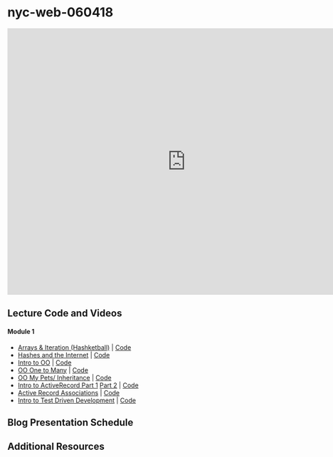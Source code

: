 # nyc-web-060418
 
<iframe src="https://calendar.google.com/calendar/embed?src=flatironschool.com_sdvitopdbo8qjjejcfkf71ma9k%40group.calendar.google.com&ctz=America%2FNew_York" style="border: 0" width="800" height="600" frameborder="0" scrolling="no"></iframe>

## Lecture Code and Videos

#### Module 1
* [Arrays & Iteration (Hashketball)](https://www.youtube.com/watch?v=WzYLcmShd3E) | [Code](https://github.com/learn-co-students/nyc-mhtn-web-051418/tree/master/01-hashketball-review)
* [Hashes and the Internet](https://www.youtube.com/watch?v=z58mprn9Vk4) | [Code](https://github.com/learn-co-students/nyc-mhtn-web-060418/tree/master/02-hashes-and-the-internet)
* [Intro to OO](https://www.youtube.com/watch?v=ScTVbtPcIkw) | [Code](https://github.com/learn-co-students/nyc-mhtn-web-060418/tree/master/03-oo)
* [OO One to Many](https://www.youtube.com/watch?v=l9QQ3Qrb0_Y) | [Code](https://github.com/learn-co-students/nyc-mhtn-web-060418/tree/master/04-one-to-many)
* [OO My Pets/ Inheritance](https://www.youtube.com/watch?v=8o-CS76T_9w) | [Code](https://github.com/learn-co-students/nyc-mhtn-web-060418/tree/master/06-oo-my-pets-inheritance)
* [Intro to ActiveRecord Part 1](https://www.youtube.com/watch?v=LZ7IwbtqF9Q) [Part 2](https://www.youtube.com/watch?v=9Gwm0m7TPck) | [Code](https://github.com/learn-co-students/nyc-mhtn-web-060418/tree/master/08-intro-active-record)
* [Active Record Associations](https://www.youtube.com/watch?v=wP3D5mk8S7g) | [Code](https://github.com/learn-co-students/nyc-mhtn-web-060418/tree/master/09-active-record-associations)
* [Intro to Test Driven Development]() | [Code](https://github.com/learn-co-students/nyc-mhtn-web-060418/tree/master/10-intro-tdd)

## Blog Presentation Schedule

## Additional Resources
